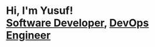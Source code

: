 <h1>Hi, I'm Yusuf! <br/><a href="https://github.com/yusufdevx">Software Developer</a>, <a href="linkedin.com/in/yusuf-agbeleshola/">DevOps Engineer</a></h1>
